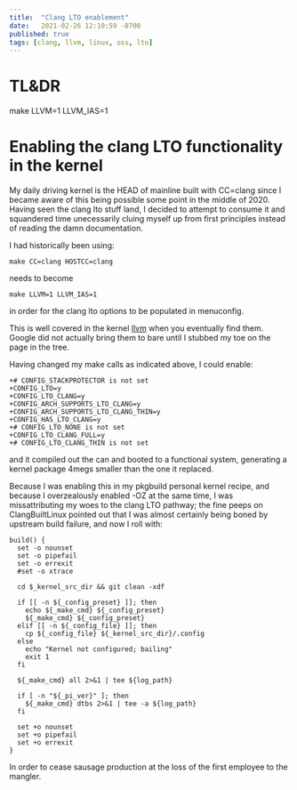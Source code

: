 ```yaml
---
title:  "Clang LTO enablement"
date:   2021-02-26 12:10:59 -0700
published: true
tags: [clang, llvm, linux, oss, lto]
---
```


# TL&DR

make LLVM=1 LLVM_IAS=1

# Enabling the clang LTO functionality in the kernel

My daily driving kernel is the HEAD of mainline built with CC=clang since I became aware of this being possible some point in the middle of 2020. Having seen the clang lto stuff land, I decided to attempt to consume it and squandered time unecessarily cluing myself up from first principles instead of reading the damn documentation.

I had historically been using:

```
make CC=clang HOSTCC=clang
```

needs to become

```
make LLVM=1 LLVM_IAS=1
```

in order for the clang lto options to be populated in menuconfig.

This is well covered in the kernel [llvm](https://www.kernel.org/doc/html/latest/kbuild/llvm.html) when you eventually find them. Google did not actually bring them to bare until I stubbed my toe on the page in the tree.

Having changed my make calls as indicated above, I could enable:

```
+# CONFIG_STACKPROTECTOR is not set
+CONFIG_LTO=y
+CONFIG_LTO_CLANG=y
+CONFIG_ARCH_SUPPORTS_LTO_CLANG=y
+CONFIG_ARCH_SUPPORTS_LTO_CLANG_THIN=y
+CONFIG_HAS_LTO_CLANG=y
+# CONFIG_LTO_NONE is not set
+CONFIG_LTO_CLANG_FULL=y
+# CONFIG_LTO_CLANG_THIN is not set
```

and it compiled out the can and booted to a functional system, generating a kernel package 4megs smaller than the one it replaced.

Because I was enabling this in my pkgbuild personal kernel recipe, and because I overzealously enabled -OZ at the same time, I was missattributing my woes to the clang LTO pathway; the fine peeps on ClangBuiltLinux pointed out that I was almost certainly being boned by upstream build failure, and now I roll with:

```
build() {
  set -o nounset
  set -o pipefail
  set -o errexit
  #set -o xtrace

  cd $_kernel_src_dir && git clean -xdf

  if [[ -n ${_config_preset} ]]; then
    echo ${_make_cmd} ${_config_preset}
    ${_make_cmd} ${_config_preset}
  elif [[ -n ${_config_file} ]]; then
    cp ${_config_file} ${_kernel_src_dir}/.config
  else
    echo "Kernel not configured; bailing"
    exit 1
  fi

  ${_make_cmd} all 2>&1 | tee ${log_path}

  if [ -n "${_pi_ver}" ]; then
    ${_make_cmd} dtbs 2>&1 | tee -a ${log_path}
  fi

  set +o nounset
  set +o pipefail
  set +o errexit
}
```

In order to cease sausage production at the loss of the first employee to the mangler.
